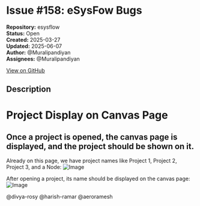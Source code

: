 # Issue #158: eSysFow Bugs

**Repository:** esysflow  
**Status:** Open  
**Created:** 2025-03-27  
**Updated:** 2025-06-07  
**Author:** @Muralipandiyan  
**Assignees:** @Muralipandiyan  

[View on GitHub](https://github.com/Simtestlab/esysflow/issues/158)

## Description

# Project Display on Canvas Page

##  Once a project is opened, the canvas page is displayed, and the project should be shown on it.


Already on this page, we have project names like Project 1, Project 2, Project 3, and a Node:
![Image](https://github.com/user-attachments/assets/d1b4d462-a1d8-49ec-a4fb-bcbc3ba8a821)


After opening a project, its name should be displayed on the canvas page:
![Image](https://github.com/user-attachments/assets/098c811b-4c17-4d35-9132-2b5ef2bfd690)

@divya-rosy @harish-ramar  @aeroramesh 